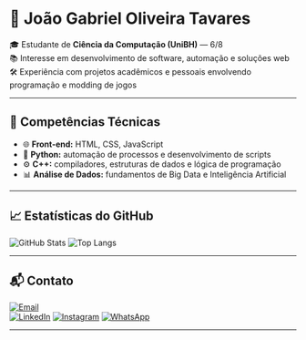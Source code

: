 # 👋 João Gabriel Oliveira Tavares  

🎓 Estudante de **Ciência da Computação (UniBH)** — 6/8  
📚 Interesse em desenvolvimento de software, automação e soluções web  
🛠️ Experiência com projetos acadêmicos e pessoais envolvendo programação e modding de jogos  

---

## 🔧 Competências Técnicas  
- 🌐 **Front-end:** HTML, CSS, JavaScript  
- 🐍 **Python:** automação de processos e desenvolvimento de scripts  
- ⚙️ **C++:** compiladores, estruturas de dados e lógica de programação  
- 📊 **Análise de Dados:** fundamentos de Big Data e Inteligência Artificial  

---

## 📈 Estatísticas do GitHub  
![GitHub Stats](https://github-readme-stats.vercel.app/api?username=JoaoGabrielOT&show_icons=true&theme=tokyonight)  ![Top Langs](https://github-readme-stats.vercel.app/api/top-langs/?username=JoaoGabrielOT&layout=compact&theme=tokyonight)

---

## 📬 Contato  
[![Email](https://img.shields.io/badge/Email-D14836?style=for-the-badge&logo=gmail&logoColor=white)](mailto:joaogabrielot.ti@gmail.com)  
[![LinkedIn](https://img.shields.io/badge/LinkedIn-0e76a8?style=for-the-badge&logo=linkedin&logoColor=white)]([https://linkedin.com/in/seulink](https://www.linkedin.com/in/joaogabrielot/))  
[![Instagram](https://img.shields.io/badge/Instagram-E4405F?style=for-the-badge&logo=instagram&logoColor=white)]([https://instagram.com/seuinsta](https://www.instagram.com/joao.gabrielot/))  
[![WhatsApp](https://img.shields.io/badge/WhatsApp-25D366?style=for-the-badge&logo=whatsapp&logoColor=white)](https://wa.me/5531982311519)

---
